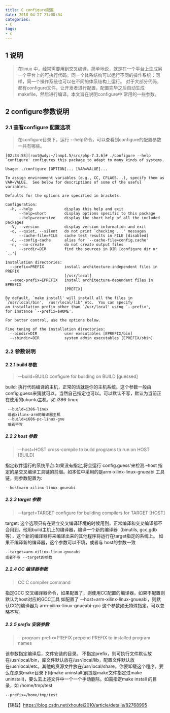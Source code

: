 ```yaml
---
title: C configure配置
date: 2018-04-27 23:00:34
categories:
- C
tags:
- c
---
```


## 1 说明

> 在linux 中，经常需要用到交叉编译。简单地说，就是在一个平台上生成另一个平台上的可执行代码。同一个体系结构可以运行不同的操作系统；同样，同一个操作系统也可以在不同的体系结构上运行。
> 对于大部分代码，都有configure文件，让开发者进行配置，配置完毕之后自动生成makefile，然后进行编译。本文旨在说明configure中
常用的一些参数。


<span id = "configure参数说明"></span>
## 2 configure参数说明
<span id = "查看configure 配置选项"></span>
### 2.1 查看configure 配置选项

> 在configure目录下，运行 --help命令，可以查看到configure的配置参数一共有哪些。


```
[02:34:58][root@wdy:~/lnmp1.5/src/php-7.3.6]# ./configure --help
`configure' configures this package to adapt to many kinds of systems.

Usage: ./configure [OPTION]... [VAR=VALUE]...

To assign environment variables (e.g., CC, CFLAGS...), specify them as
VAR=VALUE.  See below for descriptions of some of the useful variables.

Defaults for the options are specified in brackets.

Configuration:
  -h, --help              display this help and exit
      --help=short        display options specific to this package
      --help=recursive    display the short help of all the included packages
  -V, --version           display version information and exit
  -q, --quiet, --silent   do not print `checking ...' messages
      --cache-file=FILE   cache test results in FILE [disabled]
  -C, --config-cache      alias for `--cache-file=config.cache'
  -n, --no-create         do not create output files
      --srcdir=DIR        find the sources in DIR [configure dir or `..']

Installation directories:
  --prefix=PREFIX         install architecture-independent files in PREFIX
                          [/usr/local]
  --exec-prefix=EPREFIX   install architecture-dependent files in EPREFIX
                          [PREFIX]

By default, `make install' will install all the files in
`/usr/local/bin', `/usr/local/lib' etc.  You can specify
an installation prefix other than `/usr/local' using `--prefix',
for instance `--prefix=$HOME'.

For better control, use the options below.

Fine tuning of the installation directories:
  --bindir=DIR            user executables [EPREFIX/bin]
  --sbindir=DIR           system admin executables [EPREFIX/sbin]
```


<span id = "2.2参数说明"></span>
### 2.2 参数说明


<span id = "2.2.1"></span>
#### 2.2.1 build 参数

>  --build=BUILD     configure for building on BUILD [guessed]

build: 执行代码编译的主机，正常的话就是你的主机系统。这个参数一般由config.guess来猜就可以。当然自己指定也可以。可以默认不写，默认为当前正在使用的ubuntu主机，如 i386-linux

```
 --build=i386-linux
 或者xilinx-arm的编译器主机
 --build=i686-pc-linux-gnu
 或者不写

```

<span id = "2.2.2"></span>
##### 2.2.2 host 参数

>  --host=HOST       cross-compile to build programs to run on HOST [BUILD]

指定软件运行的系统平台.如果没有指定,将会运行`config.guess’来检测.–host 指定的是交叉编译工具链的前缀。如本位中采用的是arm-xilinx-linux-gnueabi 工具链，则参数配置为:

```
--host=arm-xilinx-linux-gnueabi
```

<span id = "2.2.3"></span>
##### 2.2.3 target 参数

>   --target=TARGET   configure for building compilers for TARGET [HOST]

target: 这个选项只有在建立交叉编译环境的时候用到，正常编译和交叉编译都不会用到。他用build主机上的编译器，编译一个新的编译器（binutils, gcc,gdb等），这个新的编译器将来编译出来的其他程序将运行在target指定的系统上。
如果不编译新的编译器，这个参数可以不填，或者与 host的参数一致

```
--target=arm-xilinx-linux-gnueabi
或者不写 --target的参数

```

<span id = "2.2.4"></span>
##### 2.2.4 CC 编译器参数

> CC          C compiler command

指定GCC 交叉编译器命令，如果配置了，则使用CC配置的编译器，如果不配置则默认为host对应的GCC工具
如配置了 --host=arm-xilinx-linux-gnueabi，则默认CC的编译器为 arm-xilinx-linux-gnueabi-gcc
这个参数如无特殊指定，可以忽略不写。


<span id = "2.2.5"></span>
##### 2.2.5 prefix 安装参数

>  --program-prefix=PREFIX            prepend PREFIX to installed program names

该参数指定编译后，文件安装的目录。
不指定prefix，则可执行文件默认放在/usr/local/bin，库文件默认放在/usr/local/lib，配置文件默认放在/usr/local/etc。其他的资源文件放在/usr/local/share。你要卸载这个程序，要么在原来make目录下用make uninstall(前提是make文件指定过make uninstall)，要么去上述文件中一个一个手动删除。如需指定make install 的目录，如 /home/tmp/test

```
--prefix=/home/tmp/test

```


【转载】https://blog.csdn.net/xhoufei2010/article/details/82768995 
